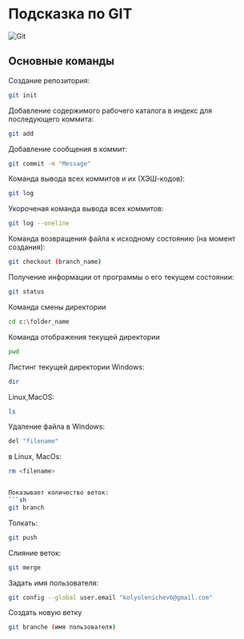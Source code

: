 # Подсказка по GIT
![Git](git.jpg.png)

## Основные команды


Создание репозитория:
```sh
git init
```

Добавление содержимого рабочего каталога в индекс для последующего коммита:
```sh
git add
```

Добавление сообщения в коммит:
```sh
git commit -m "Message"
```

Команда вывода всех коммитов и их (ХЭШ-кодов):
```sh
git log
```

Укороченая команда вывода всех коммитов:
```sh
git log --oneline
```

Команда возвращения файла к исходному состоянию (на момент создания):
```sh
git checkout (branch_name) 
```

Получение информации от программы о его текущем состоянии:
```sh
git status
```

Команда смены директории
```sh
cd c:\folder_name
```

Команда отображения текущей директории
```sh
pwd
```

Листинг текущей директории
Windows:
```sh
dir
```

Linux,MacOS:
```sh
ls
```

Удаление файла в Windows:
```sh
del "filename"
```
в Linux, MacOs:
```sh
rm <filename>


Показывает количество веток:
```sh
git branch
``` 

Толкать:
```sh
git push
```

Слияние веток:
```sh
git merge
```
Задать имя пользователя:
```sh
git config --global user.email "kolyolenichev6@gmail.com"
```
Создать новую ветку
```sh
git branche (имя пользователя)
```



